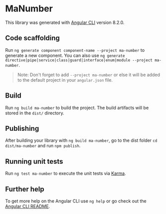 # MaNumber

This library was generated with [Angular CLI](https://github.com/angular/angular-cli) version 8.2.0.

## Code scaffolding

Run `ng generate component component-name --project ma-number` to generate a new component. You can also use `ng generate directive|pipe|service|class|guard|interface|enum|module --project ma-number`.
> Note: Don't forget to add `--project ma-number` or else it will be added to the default project in your `angular.json` file. 

## Build

Run `ng build ma-number` to build the project. The build artifacts will be stored in the `dist/` directory.

## Publishing

After building your library with `ng build ma-number`, go to the dist folder `cd dist/ma-number` and run `npm publish`.

## Running unit tests

Run `ng test ma-number` to execute the unit tests via [Karma](https://karma-runner.github.io).

## Further help

To get more help on the Angular CLI use `ng help` or go check out the [Angular CLI README](https://github.com/angular/angular-cli/blob/master/README.md).
